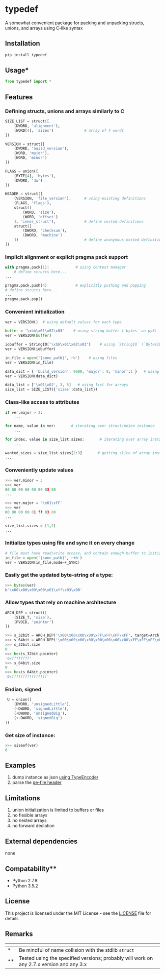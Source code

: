 # typedef

A somewhat convenient package for packing and unpacking structs, unions, and arrays using C-like syntax

## Installation
```sh
pip install typedef
```
## Usage*
```python
from typedef import *
```

## Features
### Defining structs, unions and arrays similarly to C
```python
SIZE_LIST = struct([
    (DWORD, 'alignment'),
    (WORD[4], 'sizes')              # array of 4 words
])

VERSION = struct([
    (DWORD, 'build_version'),
    (WORD, 'major'),
    (WORD, 'minor')
])
```
```python
FLAGS = union([
    (BYTE[4], 'bytes'),             
    (DWORD, 'dw')
])
```
```python
HEADER = struct([ 
    (VERSION, 'file_version'),      # using existing definitions
    (FLAGS, 'flags'),
    struct([                    
        (WORD, 'size'),
        (WORD, 'offset')
    ], 'inner_struct'),             # define nested definitions
    struct([ 
        (DWORD, 'checksum'),
        (DWORD, 'machine')
    ])                              # define anonymous nested definitions
])
```

### Implicit alignment or explicit pragma pack support
```python
with pragma.pack(1):            # using context manager 
    # define structs here...
...
```
```python
pragma.pack.push(4)             # explicitly pushing and popping
# define structs here...
...
pragma.pack.pop()               
```

### Convenient initialization
```python
ver = VERSION()  # using default values for each type
```
```python
buffer = '\xbb\x01\x02\x03'    # using string buffer (`bytes` on py3)
ver = VERSION(buffer) 
```
```python
iobuffer = StringIO('\xbb\x01\x02\x03')    # using `StringIO` (`BytesIO` on py3)
ver = VERSION(iobuffer) 
```
```python
in_file = open('{some_path}','rb')    # using files
ver = VERSION(in_file) 
```
```python
data_dict = { 'build_version': 9600, 'major': 8, 'minor':1 }   # using dictionary for structs
ver = VERSION(data_dict) 
```
```python
data_list = ['\x01\x02', 3, 5]   # using list for arrays
size_list = SIZE_LIST({'sizes':data_list}) 
```

### Class-like access to attributes
```python
if ver.major > 3:
    ...
```
```python
for name, value in ver:       # iterating over struct/union instance
    ...
```
```python
for index, value in size_list.sizes:       # iterating over array instance
    ...
```
```python
wanted_sizes = size_list.sizes[2:3]       # getting slice of array instance
...
```
### Conveniently update values
```python
>>> ver.minor = 3
>>> ver
00 00 00 00 00 00 03 00
...
```
```python
>>> ver.major = '\x01\xFF'
>>> ver
00 00 00 00 01 ff 03 00
...
```
```python
size_list.sizes = [1,2]
...
```

### Initialize types using file and sync it on every change
```python
# file must have read/write access, and contain enough buffer to initialize the type
in_file = open('{some_path}','r+b')    
ver = VERSION(in_file,mode=F_SYNC) 
```

### Easily get the updated byte-string of a type:
```python
>>> bytes(ver)
b'\x00\x00\x00\x00\x01\xff\x03\x00'
```
### Allow types that rely on machine architecture
```python
ARCH_DEP = struct([
    (SIZE_T, 'size'),
    (PVOID, 'pointer')
])

>>> s_32bit = ARCH_DEP('\x00\x00\x00\x00\xFF\xFF\xFF\xFF', target=Arch.x86)
>>> s_64bit = ARCH_DEP('\x00\x00\x00\x00\x00\x00\x00\x00\xFF\xFF\xFF\xFF\xFF\xFF\xFF\xFF', target=Arch.x64)
>>> s_32bit.size              
0                             
>>> hex(s_32bit.pointer)      
'0xffffffff'                  
>>> s_64bit.size              
0                             
>>> hex(s_64bit.pointer)      
'0xffffffffffffffff'          
```
### Endian, signed 
```python
 U = union([
    (DWORD, 'unsignedLittle'),
    (~DWORD, 'signedLittle'),
    (+DWORD, 'unsignedBig'),
    (+~DWORD, 'signedBig')
])
```
### Get size of instance:
```python
>>> sizeof(ver)
8
```
## Examples
1. dump instance as json [using TypeEncoder](examples/dump_json.py)
1. parse the [pe-file header](examples/parse_pe_header.py)

## Limitations
1. union initialization is limited to buffers or files
1. no flexible arrays
1. no nested arrays
1. no forward declation

## External dependencies
none

## Compatability**
- Python 2.7.8 
- Python 3.5.2 

## License
This project is licensed under the MIT License - see the [LICENSE](LICENSE.txt) file for details

## Remarks
[]()|[]()
--|--
\* |  Be mindful of name collision with the stdlib `struct`
\*\* |  Tested using the specified versions; probably will work on any 2.7.x version and any 3.x
